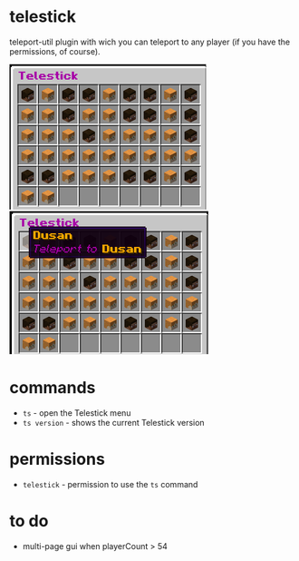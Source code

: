 # telestick
teleport-util plugin with wich you can teleport to any player (if you have the permissions, of course).  

![ss1](.github/ss1.png)
![ss2](.github/ss2.png)

# commands
* ```ts``` - open the Telestick menu  
* ```ts version``` - shows the current Telestick version  

# permissions
* ```telestick``` - permission to use the ```ts``` command

# to do
* multi-page gui when playerCount > 54  
